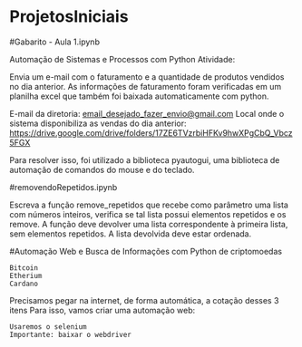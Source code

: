 # ProjetosIniciais

#Gabarito - Aula 1.ipynb

Automação de Sistemas e Processos com Python
Atividade:

Envia um e-mail com o faturamento e a quantidade de produtos vendidos no dia anterior. As informações de faturamento foram verificadas em um planilha excel que também foi baixada automaticamente com python.

E-mail da diretoria: email_desejado_fazer_envio@gmail.com
Local onde o sistema disponibiliza as vendas do dia anterior: https://drive.google.com/drive/folders/17ZE6TVzrbiHFKv9hwXPgCbQ_Vbcz5FGX

Para resolver isso, foi utilizado a biblioteca pyautogui, uma biblioteca de automação de comandos do mouse e do teclado.

#removendoRepetidos.ipynb

Escreva a função remove_repetidos que recebe como parâmetro uma lista com números inteiros, verifica se tal lista possui elementos repetidos e os remove. A função deve devolver uma lista correspondente à primeira lista, sem elementos repetidos. A lista devolvida deve estar ordenada.

#Automação Web e Busca de Informações com Python de criptomoedas

    Bitcoin
    Etherium
    Cardano

Precisamos pegar na internet, de forma automática, a cotação desses 3 itens 
Para isso, vamos criar uma automação web:

    Usaremos o selenium
    Importante: baixar o webdriver


